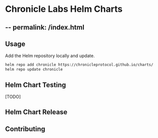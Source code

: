 # Chronicle Labs Helm Charts

--
permalink: /index.html
---

## Usage

Add the Helm repository locally and update.

```bash
helm repo add chronicle https://chronicleprotocol.github.io/charts/
helm repo update chronicle
```

## Helm Chart Testing
[TODO]
## Helm Chart Release

## Contributing
